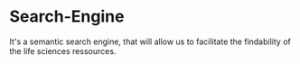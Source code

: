 # Search-Engine
It's a semantic search engine, that will allow us to facilitate the findability of the life sciences ressources.
